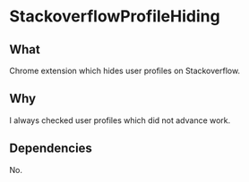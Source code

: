 # StackoverflowProfileHiding

## What 

Chrome extension which hides user profiles on Stackoverflow.

## Why

I always checked user profiles which did not advance work. 

## Dependencies

No.